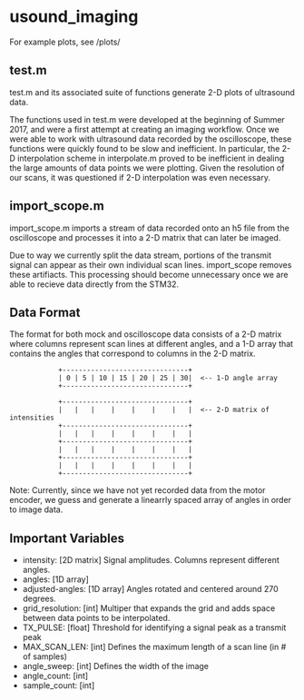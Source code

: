 # usound_imaging
For example plots, see /plots/

## test.m ##
test.m and its associated suite of functions generate 2-D plots of ultrasound data.

The functions used in test.m were developed at the beginning of Summer 2017, and were 
a first attempt at creating an imaging workflow. Once we were able to work with ultrasound 
data recorded by the oscilloscope, these functions were quickly found to be slow and 
inefficient. In particular, the 2-D interpolation scheme in interpolate.m proved to be 
inefficient in dealing the large amounts of data points we were plotting. Given the 
resolution of our scans, it was questioned if 2-D interpolation was even necessary.

## import_scope.m ##
import_scope.m imports a stream of data recorded onto an h5 file from the oscilloscope 
and processes it into a 2-D matrix that can later be imaged.

Due to way we currently split the data stream, portions of the transmit signal can 
appear as their own individual scan lines. import_scope removes these artifiacts.
This processing should become unnecessary once we are able to recieve data directly 
from the STM32.

## Data Format ##

The format for both mock and oscilloscope data consists of a 2-D matrix where columns 
represent scan lines at different angles, and a 1-D array that contains the angles that
correspond to columns in the 2-D matrix.

				+-------------------------------+
				| 0 | 5 | 10 | 15 | 20 | 25 | 30|  <-- 1-D angle array
				+-------------------------------+

				+-------------------------------+
				|   |   |    |    |    |    |   |  <-- 2-D matrix of intensities
				+-------------------------------+
				|   |   |    |    |    |    |   |
				+-------------------------------+
				|   |   |    |    |    |    |   |
				+-------------------------------+
				|   |   |    |    |    |    |   |
				+-------------------------------+
				
Note: Currently, since we have not yet recorded data from the motor encoder, we guess 
and generate a linearrly spaced array of angles in order to image data.

## Important Variables ##

- intensity: [2D matrix] Signal amplitudes. Columns represent different angles. 
- angles: [1D array] 
- adjusted-angles: [1D array] Angles rotated and centered around 270 degrees.
- grid_resolution: [int] Multiper that expands the grid and adds space between data 
  points to be interpolated.
- TX_PULSE: [float] Threshold for identifying a signal peak as a transmit peak
- MAX_SCAN_LEN: [int] Defines the maximum length of a scan line (in # of samples)
- angle_sweep: [int] Defines the width of the image
- angle_count: [int]
- sample_count: [int] 